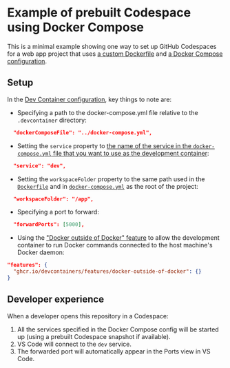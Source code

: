 # Example of prebuilt Codespace using Docker Compose

This is a minimal example showing one way to set up GitHub Codespaces for a web app project that uses [a custom Dockerfile](web/Dockerfile) and [a Docker Compose configuration](docker-compose.yml).

## Setup

In the [Dev Container configuration](.devcontainer/devcontainer.json), key things to note are:

* Specifying a path to the docker-compose.yml file relative to the `.devcontainer` directory:

```json
  "dockerComposeFile": "../docker-compose.yml",
```

* Setting the `service` property to [the name of the service in the `docker-compose.yml` file that you want to use as the development container](docker-compose.yml#L24):

```json
  "service": "dev",
```

* Setting the `workspaceFolder` property to the same path used in the [`Dockerfile`](web/Dockerfile#L3) and in [`docker-compose.yml`](docker-compose.yml#L27) as the root of the project:

```json
  "workspaceFolder": "/app",
```

* Specifying a port to forward:

```json
  "forwardPorts": [5000],
```

* Using the ["Docker outside of Docker" feature](https://github.com/devcontainers/features/blob/main/src/docker-outside-of-docker/README.md) to allow the development container to run Docker commands connected to the host machine's Docker daemon:

```json
"features": {
  "ghcr.io/devcontainers/features/docker-outside-of-docker": {}
}
```

## Developer experience

When a developer opens this repository in a Codespace:

1. All the services specified in the Docker Compose config will be started up (using a prebuilt Codespace snapshot if available).
2. VS Code will connect to the `dev` service.
3. The forwarded port will automatically appear in the Ports view in VS Code.
